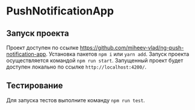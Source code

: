 # PushNotificationApp

## Запуск проекта

Проект доступен по ссылке https://github.com/miheev-vlad/ng-push-notification-app.
Установка пакетов `npm i` или `yarn add`.
Запуск проекта осуществляется командой `npm run start`.
Запущенный проект будет доступен локально по ссылке `http://localhost:4200/`.

## Тестирование

Для запуска тестов выполните команду `npm run test`.
